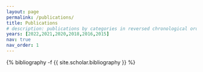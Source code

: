```yaml
---
layout: page
permalink: /publications/
title: Publications
# description: publications by categories in reversed chronological order. generated by jekyll-scholar.
years: [2022,2021,2020,2018,2016,2015]
nav: true
nav_order: 1
---
```

<!-- _pages/publications.md -->
<div class="publications">

{% bibliography -f {{ site.scholar.bibliography }} %}

</div>
